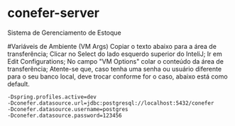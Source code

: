 # conefer-server
 Sistema de Gerenciamento de Estoque

#Variáveis de Ambiente (VM Args)
 Copiar o texto abaixo para a área de transferência;
 Clicar no Select do lado esquerdo superior do InteliJ;
 Ir em Edit Configurations;
 No campo "VM Options" colar o conteúdo da área de transferência;
 Atente-se que, caso tenha uma senha ou usuário diferente para o seu banco local, deve trocar conforme 
for o caso, abaixo está como default.

```
-Dspring.profiles.active=dev
-Dconefer.datasource.url=jdbc:postgresql://localhost:5432/conefer
-Dconefer.datasource.username=postgres
-Dconefer.datasource.password=123456
```